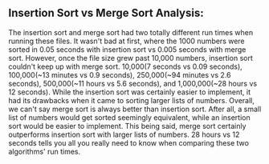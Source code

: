 ## Insertion Sort vs Merge Sort Analysis:

The insertion sort and merge sort had two totally different run times when running these files. It wasn't bad at first, where the 1000 numbers were sorted in 0.05 seconds with insertion sort vs 0.005 seconds with merge sort. However, once the file size grew past 10,000 numbers, insertion sort couldn't keep up with merge sort. 10,000(7 seconds vs 0.09 seconds), 100,000(~13 minutes vs 0.9 seconds), 250,000(~94 minutes vs 2.6 seconds), 500,000(~11 hours vs 5.6 seconds), and 1,000,000(~28 hours vs 12 seconds). While the insertion sort was certainly easier to implement, it had its drawbacks when it came to sorting larger lists of numbers. Overall, we can't say merge sort is always better than insertion sort. After all, a small list of numbers would get sorted seemingly equivalent, while an insertion sort would be easier to implement. This being said, merge sort certainly outperforms insertion sort with larger lists of numbers. 28 hours vs 12 seconds tells you all you really need to know when comparing these two algorithms' run times.